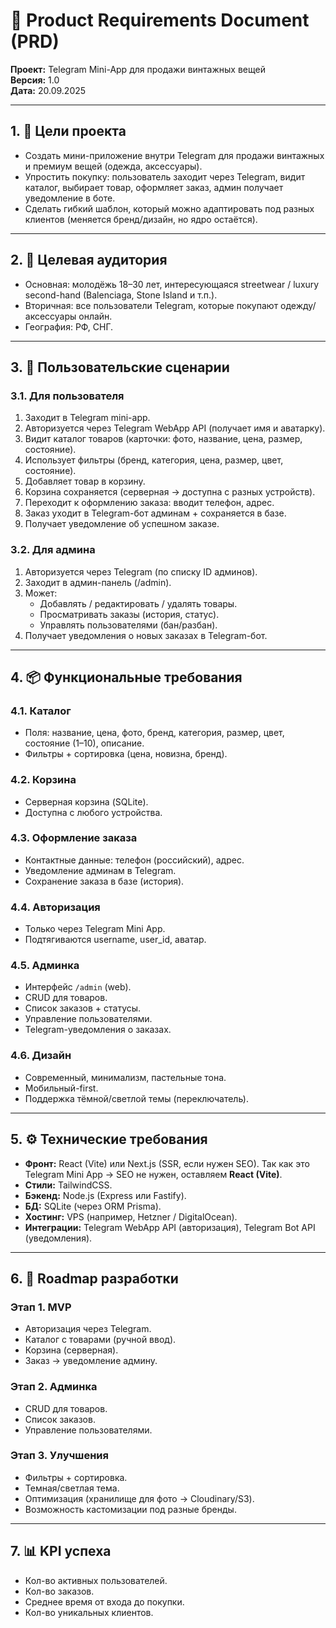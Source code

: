 # 📄 Product Requirements Document (PRD)  
**Проект:** Telegram Mini-App для продажи винтажных вещей  
**Версия:** 1.0  
**Дата:** 20.09.2025  

---

## 1. 🎯 Цели проекта
- Создать мини-приложение внутри Telegram для продажи винтажных и премиум вещей (одежда, аксессуары).  
- Упростить покупку: пользователь заходит через Telegram, видит каталог, выбирает товар, оформляет заказ, админ получает уведомление в боте.  
- Сделать гибкий шаблон, который можно адаптировать под разных клиентов (меняется бренд/дизайн, но ядро остаётся).  

---

## 2. 👥 Целевая аудитория
- Основная: молодёжь 18–30 лет, интересующаяся streetwear / luxury second-hand (Balenciaga, Stone Island и т.п.).  
- Вторичная: все пользователи Telegram, которые покупают одежду/аксессуары онлайн.  
- География: РФ, СНГ.  

---

## 3. 📱 Пользовательские сценарии
### 3.1. Для пользователя
1. Заходит в Telegram mini-app.  
2. Авторизуется через Telegram WebApp API (получает имя и аватарку).  
3. Видит каталог товаров (карточки: фото, название, цена, размер, состояние).  
4. Использует фильтры (бренд, категория, цена, размер, цвет, состояние).  
5. Добавляет товар в корзину.  
6. Корзина сохраняется (серверная → доступна с разных устройств).  
7. Переходит к оформлению заказа: вводит телефон, адрес.  
8. Заказ уходит в Telegram-бот админам + сохраняется в базе.  
9. Получает уведомление об успешном заказе.  

### 3.2. Для админа
1. Авторизуется через Telegram (по списку ID админов).  
2. Заходит в админ-панель (/admin).  
3. Может:  
   - Добавлять / редактировать / удалять товары.  
   - Просматривать заказы (история, статус).  
   - Управлять пользователями (бан/разбан).  
4. Получает уведомления о новых заказах в Telegram-бот.  

---

## 4. 📦 Функциональные требования
### 4.1. Каталог
- Поля: название, цена, фото, бренд, категория, размер, цвет, состояние (1–10), описание.  
- Фильтры + сортировка (цена, новизна, бренд).  

### 4.2. Корзина
- Серверная корзина (SQLite).  
- Доступна с любого устройства.  

### 4.3. Оформление заказа
- Контактные данные: телефон (российский), адрес.  
- Уведомление админам в Telegram.  
- Сохранение заказа в базе (история).  

### 4.4. Авторизация
- Только через Telegram Mini App.  
- Подтягиваются username, user_id, аватар.  

### 4.5. Админка
- Интерфейс `/admin` (web).  
- CRUD для товаров.  
- Список заказов + статусы.  
- Управление пользователями.  
- Telegram-уведомления о заказах.  

### 4.6. Дизайн
- Современный, минимализм, пастельные тона.  
- Мобильный-first.  
- Поддержка тёмной/светлой темы (переключатель).  

---

## 5. ⚙️ Технические требования
- **Фронт:** React (Vite) или Next.js (SSR, если нужен SEO). Так как это Telegram Mini App → SEO не нужен, оставляем **React (Vite)**.  
- **Стили:** TailwindCSS.  
- **Бэкенд:** Node.js (Express или Fastify).  
- **БД:** SQLite (через ORM Prisma).  
- **Хостинг:** VPS (например, Hetzner / DigitalOcean).  
- **Интеграции:** Telegram WebApp API (авторизация), Telegram Bot API (уведомления).  

---

## 6. 🚀 Roadmap разработки
### Этап 1. MVP
- Авторизация через Telegram.  
- Каталог с товарами (ручной ввод).  
- Корзина (серверная).  
- Заказ → уведомление админу.  

### Этап 2. Админка
- CRUD для товаров.  
- Список заказов.  
- Управление пользователями.  

### Этап 3. Улучшения
- Фильтры + сортировка.  
- Темная/светлая тема.  
- Оптимизация (хранилище для фото → Cloudinary/S3).  
- Возможность кастомизации под разные бренды.  

---

## 7. 📊 KPI успеха
- Кол-во активных пользователей.  
- Кол-во заказов.  
- Среднее время от входа до покупки.  
- Кол-во уникальных клиентов.  
